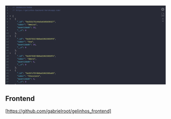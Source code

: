 ![Captura de tela](2020-01-22_17-04.png?raw=true "Title")

## Frontend
[https://github.com/gabrielroot/gelinhos_frontend]

